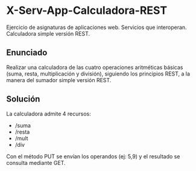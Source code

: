 # X-Serv-App-Calculadora-REST
Ejercicio de asignaturas de aplicaciones web. Servicios que interoperan. Calculadora simple versión REST.

## Enunciado

Realizar una calculadora de las cuatro operaciones aritméticas básicas (suma, resta, multiplicación y división), siguiendo los principios REST, a la manera del sumador simple versión REST.

## Solución

La calculadora admite 4 recursos:
* /suma
* /resta
* /mult
* /div

Con el método PUT se envían los operandos (ej: 5,9) y el resultado se consulta mediante GET.